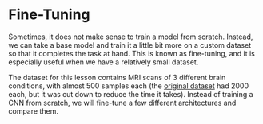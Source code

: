 # Fine-Tuning

Sometimes, it does not make sense to train a model from scratch. Instead, we can take a base model and train it a little bit more on a custom dataset so that it completes the task at hand. This is known as fine-tuning, and it is especially useful when we have a relatively small dataset.

The dataset for this lesson contains MRI scans of 3 different brain conditions, with almost 500 samples each (the [original dataset](https://www.kaggle.com/datasets/orvile/brain-cancer-mri-dataset?resource=download) had 2000 each, but it was cut down to reduce the time it takes). Instead of training a CNN from scratch, we will fine-tune a few different architectures and compare them.